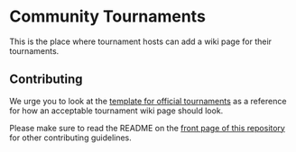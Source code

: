 # Community Tournaments

This is the place where tournament hosts can add a wiki page for their tournaments.

## Contributing

We urge you to look at the [template for official tournaments](TEMPLATE.md) as a reference for how an acceptable tournament wiki page should look.

Please make sure to read the README on the [front page of this repository](https://github.com/ppy/osu-wiki) for other contributing guidelines.
